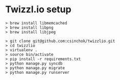 # Twizzl.io setup

    > brew install libmemcached
	> brew install libpng
	> brew install libjpeg

    > git clone git@github.com:csinchok/twizzlio.git
    > cd twizzlio
    > virtualenv .
    > source bin/activate
  	> pip install -r requirements.txt
	> python manage.py syncdb
	> python manage.py migrate
    > python manage.py runserver